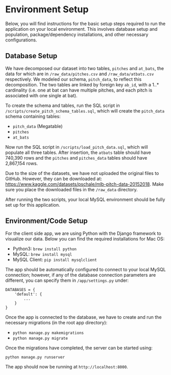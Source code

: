 # Environment Setup

Below, you will find instructions for the basic setup steps required to run the application on your local environment. 
This involves database setup and population, package/dependency installations, and other necessary configurations.

## Database Setup

We have decomposed our dataset into two tables, `pitches` and `at_bats`, the data for which are in `/raw_data/pitches.csv` and `/raw_data/atbats.csv` respectively.
We modeled our schema, `pitch_data`, to reflect this decomposition. The two tables are linked by foreign key `ab_id`, with a 1..* cardinality (i.e. one at bat can have multiple pitches, and each pitch is associated with one single at bat). 

To create the schema and tables, run the SQL script in `/scripts/create_pitch_schema_tables.sql`, which will create the `pitch_data` schema containing tables:

* `pitch_data` (Megatable)
* `pitches`
* `at_bats` 


Now run the SQL script in `/scripts/load_pitch_data.sql`, which will populate all three tables. After insertion, the `atbats` table should have 740,390 rows and the `pitches` and `pitches_data` tables should have 2,867,154 rows.

Due to the size of the datasets, we have not uploaded the original files to GitHub. However, they can be downloaded at: https://www.kaggle.com/datasets/pschale/mlb-pitch-data-20152018. Make sure you place the downloaded files in the `/raw_data` directory.

After running the two scripts, your local MySQL environment should be fully set up for this application.

## Environment/Code Setup

For the client side app, we are using Python with the Django framework to visualize our data. Below you can find the required installations for Mac OS:

* Python3: `brew install python`
* MySQL: `brew install mysql`
* MySQL Client: `pip install mysqlclient`


The app should be automatically configured to connect to your local MySQL connection; however, if any of the database connection parameters are different, you can specify them in `/app/settings.py` under: 

```
DATABASES = { 
    'default': { 
        ... 
    }
}
``` 

Once the app is connected to the database, we have to create and run the necessary migrations (in the root app directory):

* `python manage.py makemigrations`
* `python manage.py migrate`


Once the migrations have completed, the server can be started using:

`python manage.py runserver`


The app should now be running at `http://localhost:8000`. 
